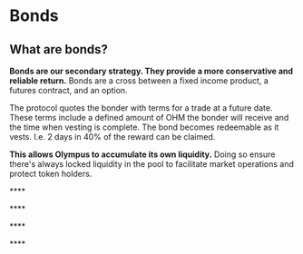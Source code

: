 # Bonds

## What are bonds?

**Bonds are our secondary strategy. They provide a more conservative and reliable return.** Bonds are a cross between a fixed income product, a futures contract, and an option. 

The protocol quotes the bonder with terms for a trade at a future date. These terms include a defined amount of OHM the bonder will receive and the time when vesting is complete. The bond becomes redeemable as it vests. I.e. 2 days in 40% of the reward can be claimed.

**This allows Olympus to accumulate its own liquidity.** Doing so ensure there's always locked liquidity in the pool to facilitate market operations and protect token holders.

\*\*\*\*

\*\*\*\*

\*\*\*\*

\*\*\*\*

